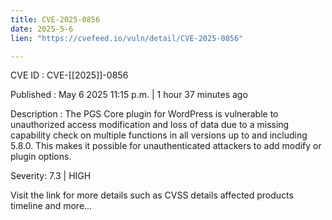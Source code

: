 ```yaml
---
title: CVE-2025-0856
date: 2025-5-6
lien: "https://cvefeed.io/vuln/detail/CVE-2025-0856"

---
```


CVE ID : CVE-[[2025]]-0856

Published :  May 6
2025
11:15 p.m. | 1 hour
37 minutes ago

Description : The PGS Core plugin for WordPress is vulnerable to unauthorized access
modification
and loss of data due to a missing capability check on multiple functions in all versions up to
and including
5.8.0. This makes it possible for unauthenticated attackers to add
modify
or plugin options.

Severity: 7.3 | HIGH

Visit the link for more details
such as CVSS details
affected products
timeline
and more...
